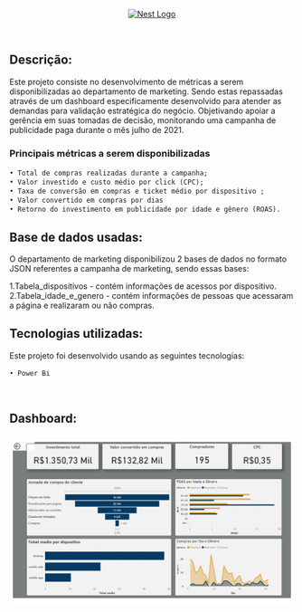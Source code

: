 <p align="center">
  <a href="https://powerbi.microsoft.com/pt-br/" target="blank"><img src="https://ideias.avancadas.info/images/power-bi.png" width="320" alt="Nest Logo" /></a>
</p>
<p align="left">
<a href="https://powerbi.microsoft.com/pt-br/downloads/" target="blank"><img alt="" src="https://img.shields.io/gem/u/12?label=Power%20BI&logo=Power%20BI&style=plastic" /></a>
</p>

## Descrição:

Este projeto consiste no desenvolvimento de métricas a serem disponibilizadas ao departamento de marketing. Sendo estas repassadas através de um dashboard especificamente desenvolvido para atender as demandas para validação estratégica do negócio. Objetivando apoiar a gerência em suas tomadas de decisão, monitorando uma campanha de publicidade paga durante o mês julho de 2021.

 ### Principais métricas a serem disponibilizadas


    • Total de compras realizadas durante a campanha;
    • Valor investido e custo médio por click (CPC); 
    • Taxa de conversão em compras e ticket médio por dispositivo ;
    • Valor convertido em compras por dias
    • Retorno do investimento em publicidade por idade e gênero (ROAS).
    
   
## Base de dados usadas:    

O departamento de marketing disponibilizou 2 bases de dados no formato JSON referentes a campanha de marketing, sendo essas bases:

1.Tabela_dispositivos - contém informações de acessos por dispositivo.
2.Tabela_idade_e_genero - contém informações de pessoas que acessaram a página e realizaram ou não compras.


## Tecnologias utilizadas:

Este projeto foi desenvolvido usando as seguintes tecnologias:
    
    • Power Bi
  
<p align="left"> 
<a href="https://github.com/imersao-alura/aluraflix/blob/master/LICENSE " target="_blank"><img src="https://img.shields.io/badge/licence-MIT-blue.svg" alt="" /></a> 
</p>

## Dashboard:


<p align="left"> 
<a href="https://raw.githubusercontent.com/guilhermegoesgarcia/Power_BI_marketing/main/resultado_Dashboard.png" target="_blank"><img src="https://raw.githubusercontent.com/guilhermegoesgarcia/Power_BI_marketing/main/resultado_Dashboard.png" alt="" /></a> 
</p>
